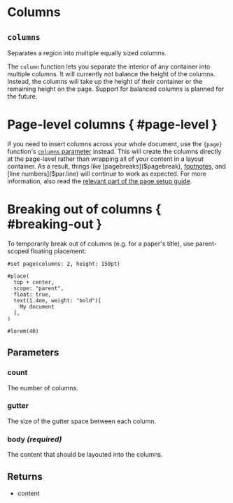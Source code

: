 # Columns

## `columns`

Separates a region into multiple equally sized columns.

The `column` function lets you separate the interior of any container into
multiple columns. It will currently not balance the height of the columns.
Instead, the columns will take up the height of their container or the
remaining height on the page. Support for balanced columns is planned for
the future.

# Page-level columns { #page-level }
If you need to insert columns across your whole document, use the `{page}`
function's [`columns` parameter]($page.columns) instead. This will create
the columns directly at the page-level rather than wrapping all of your
content in a layout container. As a result, things like
[pagebreaks]($pagebreak), [footnotes]($footnote), and [line
numbers]($par.line) will continue to work as expected. For more information,
also read the [relevant part of the page setup
guide]($guides/page-setup-guide/#columns).

# Breaking out of columns { #breaking-out }
To temporarily break out of columns (e.g. for a paper's title), use
parent-scoped floating placement:

```example:single
#set page(columns: 2, height: 150pt)

#place(
  top + center,
  scope: "parent",
  float: true,
  text(1.4em, weight: "bold")[
    My document
  ],
)

#lorem(40)
```

## Parameters

### count 

The number of columns.

### gutter 

The size of the gutter space between each column.

### body *(required)*

The content that should be layouted into the columns.

## Returns

- content

